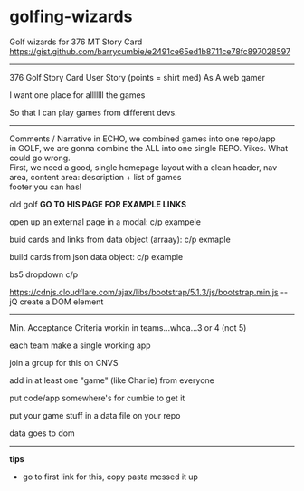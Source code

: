# golfing-wizards
Golf wizards for 376 MT 
Story Card https://gist.github.com/barrycumbie/e2491ce65ed1b8711ce78fc897028597 

----

376 Golf Story Card
User Story (points = shirt med)
As A web gamer

I want one place for alllllll the games

So that I can play games from different devs.

---- 

Comments / Narrative
in ECHO, we combined games into one repo/app <br> 
in GOLF, we are gonna combine the ALL into one single REPO. Yikes. What could go wrong.<br> 
First, we need a good, single homepage layout with a clean header, nav area, content area: description + list of games <br>
footer you can has! 

old golf **GO TO HIS PAGE FOR EXAMPLE LINKS**

open up an external page in a modal: c/p exampele

buid cards and links from data object (arraay): c/p exmaple

build cards from json data object: c/p example

bs5 dropdown c/p

https://cdnjs.cloudflare.com/ajax/libs/bootstrap/5.1.3/js/bootstrap.min.js -- jQ create a DOM element

---- 
Min. Acceptance Criteria
 workin in teams...whoa...3 or 4 (not 5) <br> 
 
 each team make a single working app <br> 
 
 join a group for this on CNVS <br> 
 
 add in at least one "game" (like Charlie) from everyone <br> 
 
 put code/app somewhere's for cumbie to get it <br> 
 
 put your game stuff in a data file on your repo <br> 
 
 data goes to dom <br> 
 
-----

**tips**
- go to first link for this, copy pasta messed it up 
